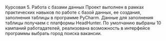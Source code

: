 Курсовая 5. Работа с базами данных
Проект выполнен в рамках практических навыков по работе с базой данных, ее создания, заполнения таблицы в программе PyCharm. Данные для заполнения таблицы получаем с платформы HeadHunter. По умолчанию выбраны 10 кампаний работадателей, реализована возможность в интерфейсе программы выбрать город поиска вакансии.
